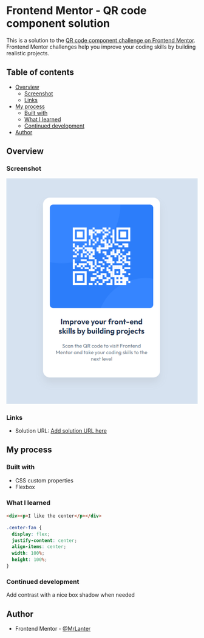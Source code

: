 # Frontend Mentor - QR code component solution

This is a solution to the [QR code component challenge on Frontend Mentor](https://www.frontendmentor.io/challenges/qr-code-component-iux_sIO_H). Frontend Mentor challenges help you improve your coding skills by building realistic projects. 

## Table of contents

- [Overview](#overview)
  - [Screenshot](#screenshot)
  - [Links](#links)
- [My process](#my-process)
  - [Built with](#built-with)
  - [What I learned](#what-i-learned)
  - [Continued development](#continued-development)
- [Author](#author)

## Overview

### Screenshot

![](./final-view.png)

### Links

- Solution URL: [Add solution URL here](https://github.com/MrLanter/qr-code-frontend-mentor)
<!-- - Live Site URL: [Add live site URL here](https://your-live-site-url.com) -->

## My process

### Built with

- CSS custom properties
- Flexbox

### What I learned

```html
<div><p>I like the center</p></div>
```
```css
.center-fan {
  display: flex;
  justify-content: center;
  align-items: center;
  width: 100%;
  height: 100%;
}
```

### Continued development

Add contrast with a nice box shadow when needed

## Author

- Frontend Mentor - [@MrLanter](https://www.frontendmentor.io/profile/MrLanter)
